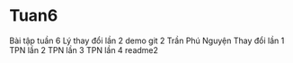 # Tuan6
Bài tập tuần 6
Lý thay đổi lần 2
demo git 2
Trần Phú Nguyện Thay đổi lần 1
TPN lần 2
TPN lần 3
TPN lần 4 readme2